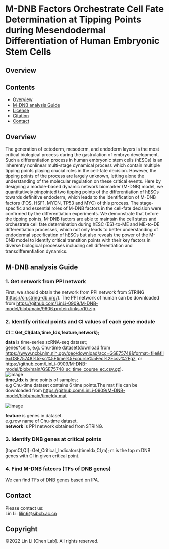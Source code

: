 #  M-DNB Factors Orchestrate Cell Fate Determination at Tipping Points during Mesendodermal Differentiation of Human Embryonic Stem Cells 
## Overview
## Contents

- [Overview](#overview)
- [M-DNB analysis Guide](./LICENSE)
- [License](./LICENSE)
- [Citation](#citation)
- [Contact](#Contact)

## Overview
The generation of ectoderm, mesoderm, and endoderm layers is the most critical biological process during the gastrulation of embryo development. Such a differentiation process in human embryonic stem cells (hESCs) is an inherently nonlinear multi-stage dynamical process which contain multiple tipping points playing crucial roles in the cell-fate decision. However, the tipping points of the process are largely unknown, letting alone the understanding of the molecular regulation on these critical events. Here by designing a module-based dynamic network biomarker (M-DNB) model, we quantitatively pinpointed two tipping points of the differentiation of hESCs towards definitive endoderm, which leads to the identification of M-DNB factors (FOS, HSF1, MYCN, TP53 and MYC) of this process. 
The stage-specific and essential roles of M-DNB factors in the cell-fate decision were confirmed by the differentiation experiments. We demonstrate that before the tipping points, M-DNB factors are able to maintain the cell states and orchestrate cell fate determination during hESC (ES)-to-ME and ME-to-DE differentiation processes, which not only leads to better understanding of endodermal specification of hESCs but also reveals the power of the M-DNB model to identify critical transition points with their key factors in diverse biological processes including cell differentiation and transdifferentiation dynamics.

## M-DNB analysis Guide
### 1. Get network from PPI network
First, we should obtain the network from PPI network from STRING (https://cn.string-db.org/).
The PPI network of human can be downloaded from https://github.com/LinLi-0909/M-DNB-model/blob/main/9606.protein.links.v10.zip.
### 2. Identify critical points and CI values of each gene module
**CI = Get_CI(data,time_Idx,feature,network);** <br />

**data** is time-series scRNA-seq dataset; <br /> 
genes*cells, e.g. Chu-time dataset(download from https://www.ncbi.nlm.nih.gov/geo/download/acc=GSE75748&format=file&file=GSE75748%5Fsc%5Ftime%5Fcourse%5Fec%2Ecsv%2Egz, or https://github.com/LinLi-0909/M-DNB-model/blob/main/GSE75748_sc_time_course_ec.csv.gz).<br /> 
![image](https://user-images.githubusercontent.com/63344240/200508091-bc34407b-5bfa-4942-bfa6-e53e28df450d.png)<br /> 
**time_Idx** is time points of samples;<br /> 
e.g Chu-time dataset contains 6 time points.The mat file can be downloaded from https://github.com/LinLi-0909/M-DNB-model/blob/main/timeIdx.mat <br />

![image](https://user-images.githubusercontent.com/63344240/200511593-cda817ff-8ada-4033-9839-0b803e68e7f3.png)

**feature** is genes in dataset.<br /> e.g.row name of Chu-time dataset. <br />
**network** is PPI network obtained from STRING. <br />

### 3. Identify DNB genes at critical points
 [topmCI,QI]=Get_Critical_Indicators(timeIdx,CI,m);
 m is the top m DNB genes with CI in given critical point.
### 4. Find M-DNB fatcors (TFs of DNB genes)
We can find TFs of DNB genes based on IPA.

## Contact
Please contact us:  
Lin Li: lilin6@sibcb.ac.cn

## Copyright
©2022 Lin Li [Chen Lab]. All rights reserved.
